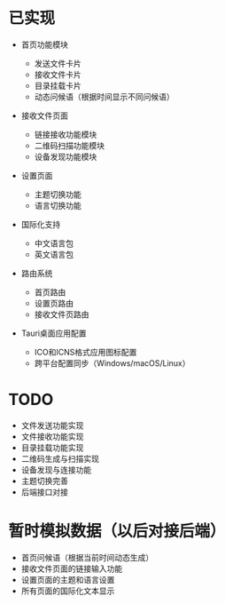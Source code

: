 # 已实现

- 首页功能模块
  - 发送文件卡片
  - 接收文件卡片
  - 目录挂载卡片
  - 动态问候语（根据时间显示不同问候语）

- 接收文件页面
  - 链接接收功能模块
  - 二维码扫描功能模块
  - 设备发现功能模块

- 设置页面
  - 主题切换功能
  - 语言切换功能

- 国际化支持
  - 中文语言包
  - 英文语言包

- 路由系统
  - 首页路由
  - 设置页路由
  - 接收文件页路由

- Tauri桌面应用配置
  - ICO和ICNS格式应用图标配置
  - 跨平台配置同步（Windows/macOS/Linux）

# TODO

- 文件发送功能实现
- 文件接收功能实现
- 目录挂载功能实现
- 二维码生成与扫描实现
- 设备发现与连接功能
- 主题切换完善
- 后端接口对接

# 暂时模拟数据（以后对接后端）

- 首页问候语（根据当前时间动态生成）
- 接收文件页面的链接输入功能
- 设置页面的主题和语言设置
- 所有页面的国际化文本显示
